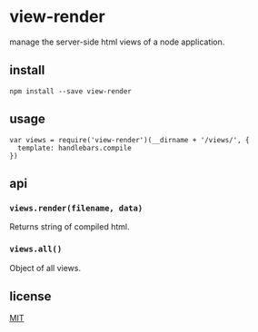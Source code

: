 # view-render

manage the server-side html views of a node application.

## install

```
npm install --save view-render
```

## usage

```
var views = require('view-render')(__dirname + '/views/', { 
  template: handlebars.compile 
})
```

## api

### `views.render(filename, data)`

Returns string of compiled html.

### `views.all()`

Object of all views.

## license

[MIT](/LICENSE.md)